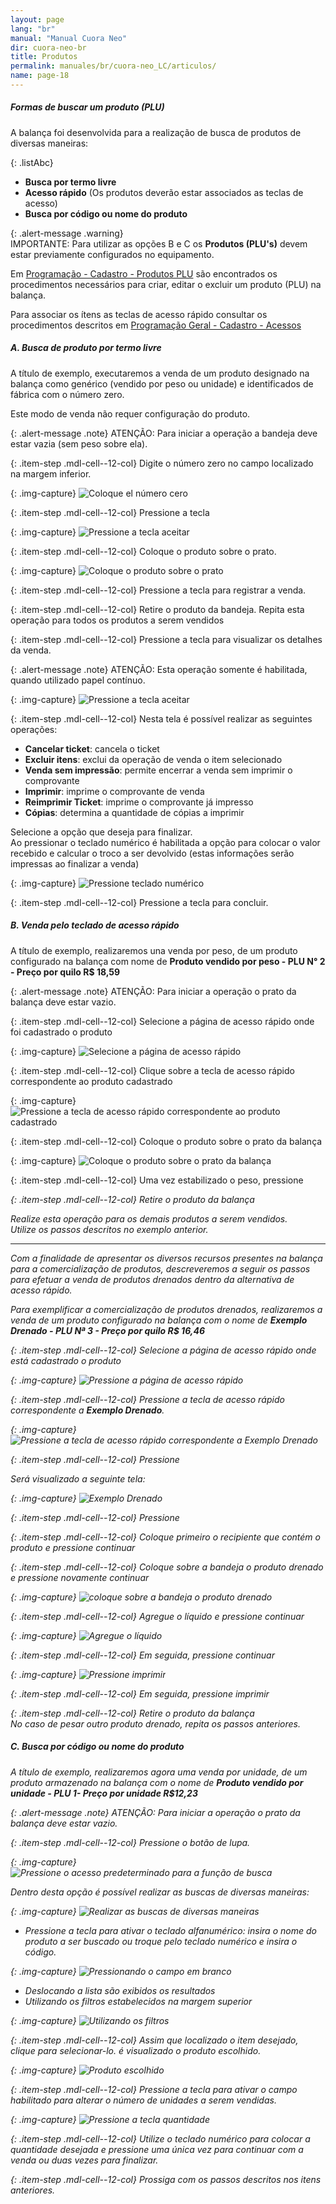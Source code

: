 ```yaml
---
layout: page
lang: "br"
manual: "Manual Cuora Neo"
dir: cuora-neo-br
title: Produtos
permalink: manuales/br/cuora-neo_LC/articulos/
name: page-18
---
```

##### Formas de buscar um produto (PLU)

A balança foi desenvolvida para a realização de busca de produtos de diversas maneiras:

{: .listAbc}
- **Busca por termo livre**
- **Acesso rápido** (Os produtos deverão estar associados as teclas de acesso)
- **Busca por código ou nome do produto**

{: .alert-message .warning}  
IMPORTANTE: Para utilizar as opções B e C os **Produtos (PLU's)** devem estar previamente configurados no equipamento.


Em [Programação - Cadastro - Produtos PLU](../altas-bajas-modificaciones/index.html "Programação - Cadastro - Produtos PLU") são encontrados os procedimentos necessários para criar, editar o excluir um produto (PLU) na balança.

Para associar os ítens as teclas de acesso rápido consultar os procedimentos descritos em [Programação Geral - Cadastro - Acessos](../configuracion/index.html "Programação- Cadastro - Acessos")


##### A. Busca de produto por termo livre

A título de exemplo, executaremos a venda de um produto designado na balança como genérico (vendido por peso ou unidade) e identificados de fábrica com o número zero.

Este modo de venda não requer configuração do  produto.

{: .alert-message .note}
ATENÇÃO: Para iniciar a operação a bandeja deve estar vazia (sem peso sobre ela).

{: .item-step  .mdl-cell--12-col} 
Digite o número zero no campo localizado na margem inferior.

{: .img-capture}
![Coloque el número cero](../../../../images/cuora-neo-br/cuora-neo-campolibre1.png "Digite o número zero")

{: .item-step  .mdl-cell--12-col} 
Pressione a tecla <i class="systel-tecla-30 bg-2"></i>

{: .img-capture}
![Pressione a tecla aceitar](../../../../images/cuora-neo-br/cuora-neo-campolibre2.png "Pressione a tecla aceitar")

{: .item-step  .mdl-cell--12-col} 
Coloque o produto sobre o prato.

{: .img-capture}
![Coloque o produto sobre o prato](../../../../images/cuora-neo-br/cuora-neo-campolibre3.png "Coloque o produto sobre o prato")

{: .item-step  .mdl-cell--12-col} 
Pressione a tecla <i class="systel-tecla-30 bg-2"></i> para registrar a venda.

{: .item-step  .mdl-cell--12-col} 
Retire o produto da bandeja.
Repita esta operação para todos os produtos a serem vendidos

{: .item-step  .mdl-cell--12-col} 
Pressione a tecla <i class="systel-tecla-30 bg-2"></i> para visualizar os detalhes da venda.

{: .alert-message .note}
ATENÇÃO: Esta operação somente é habilitada, quando utilizado papel contínuo.

{: .img-capture}
![Pressione a tecla aceitar](../../../../images/cuora-neo-br/cuora-neo-campolibre4.png "Pressione a tecla aceitar")

{: .item-step  .mdl-cell--12-col} 
Nesta tela é possível realizar as seguintes operações:

- **Cancelar ticket**: cancela o ticket
- **Excluir itens**: exclui da operação de venda o item selecionado
- **Venda sem impressão**: permite encerrar a venda sem imprimir o comprovante
- **Imprimir**: imprime o comprovante de venda
- **Reimprimir Ticket**: imprime o comprovante já impresso
- **Cópias**: determina a quantidade de cópias a imprimir

Selecione a opção que deseja para finalizar.<br>
Ao pressionar o teclado numérico é habilitada a opção para colocar o valor recebido e calcular o troco a ser devolvido (estas informações serão impressas ao finalizar a venda)

{: .img-capture}
![Pressione teclado numérico](../../../../images/cuora-neo-br/cuora-neo-vuelto.png "Pressione teclado numérico")

{: .item-step  .mdl-cell--12-col} 
Pressione a tecla <i class="systel-tecla-30 bg-2"></i> para concluir.   

##### B. Venda pelo teclado de acesso rápido
A título de exemplo, realizaremos una venda por peso, de um produto configurado na balança com nome de **Produto vendido por peso - PLU N° 2 - Preço por quilo R$ 18,59**

{: .alert-message .note}
ATENÇÃO: Para iniciar a operação o prato da balança deve estar vazio.

{: .item-step  .mdl-cell--12-col} 
Selecione a página de acesso rápido onde foi cadastrado o produto

{: .img-capture}
![Selecione a página de acesso rápido](../../../../images/cuora-neo-br/cuora-neo-ingreso2.png "Selecione a página de acesso rápido")

{: .item-step  .mdl-cell--12-col} 
Clique sobre a tecla de acesso rápido correspondente ao produto cadastrado

{: .img-capture}
![Pressione a tecla de acesso rápido correspondente ao produto cadastrado](../../../../images/cuora-neo-br/cuora-neo-ingreso3.png "Pressione a tecla de acesso rápido correspondente ao produto cadastrado")

{: .item-step  .mdl-cell--12-col} 
Coloque o produto sobre o prato da balança

{: .img-capture}
![Coloque o produto sobre o prato da balança](../../../../images/cuora-neo-br/cuora-neo-ingreso4.png "Coloque o produto sobre o prato da balança")

{: .item-step  .mdl-cell--12-col} 
Uma vez estabilizado o peso, pressione <i class="systel-tecla-30 bg-2">

{: .item-step  .mdl-cell--12-col} 
Retire o produto da balança

Realize esta operação para os demais produtos a serem vendidos.<br>Utilize os passos descritos no exemplo anterior.


* * *

 
Com a finalidade de apresentar os diversos recursos presentes na balança para a comercialização de produtos, descreveremos a seguir os passos para efetuar a venda de produtos drenados dentro da alternativa de acesso rápido.

Para exemplificar a comercialização de produtos drenados, realizaremos a venda de um produto configurado na balança com o nome de **Exemplo Drenado - PLU Nª 3 - Preço por quilo R$ 16,46**

{: .item-step  .mdl-cell--12-col} 
Selecione a página de acesso rápido onde está cadastrado o produto 

{: .img-capture}
![Pressione a página de acesso rápido](../../../../images/cuora-neo-br/cuora-neo-escurrido2.png "Pressione a página de acesso rápido")

{: .item-step  .mdl-cell--12-col} 
Pressione a tecla de acesso rápido correspondente a **Exemplo Drenado**.   

{: .img-capture}
![Pressione a tecla de acesso rápido correspondente a Exemplo Drenado](../../../../images/cuora-neo-br/cuora-neo-escurrido3.png "Pressione a tecla de acesso rápido correspondente ao Exemplo Drenado")

{: .item-step  .mdl-cell--12-col} 
Pressione <i class="systel-tecla-30 bg-2"/>

Será visualizado a seguinte tela:

{: .img-capture}
![Exemplo Drenado](../../../../images/cuora-neo-br/cuora-neo-escurrido4.png "Exemplo Drenado")

{: .item-step  .mdl-cell--12-col} 
Pressione <i class="systel-tecla-30 bg-2"/>

{: .item-step  .mdl-cell--12-col} 
Coloque primeiro o recipiente que contém o produto e pressione continuar

{: .item-step  .mdl-cell--12-col} 
Coloque sobre a bandeja o produto drenado e pressione novamente continuar

{: .img-capture}
![coloque sobre a bandeja o produto drenado](../../../../images/cuora-neo-br/cuora-neo-escurrido5.png "coloque sobre a bandeja o produto drenado")

{: .item-step  .mdl-cell--12-col} 
Agregue o líquido e pressione continuar 

{: .img-capture}
![Agregue o líquido](../../../../images/cuora-neo-br/cuora-neo-escurrido6.png "Agregue o líquido")

{: .item-step  .mdl-cell--12-col} 
Em seguida, pressione continuar

{: .img-capture}
![Pressione imprimir](../../../../images/cuora-neo-br/cuora-neo-escurrido7.png "Pressione imprimir")

{: .item-step  .mdl-cell--12-col} 
Em seguida, pressione imprimir

{: .item-step  .mdl-cell--12-col} 
Retire o produto da balança<br>No caso de pesar outro produto drenado, repita os passos anteriores.

##### C. Busca por código ou nome do produto
A título de exemplo, realizaremos agora uma venda por unidade, de um produto armazenado na balança com o nome de **Produto vendido por unidade - PLU 1- Preço por unidade  R$12,23**

{: .alert-message .note}
ATENÇÃO: Para iniciar a operação o prato da balança deve estar vazio.

{: .item-step  .mdl-cell--12-col} 
Pressione o botão de lupa.

{: .img-capture}
![Pressione o acesso predeterminado para a função de busca](../../../../images/cuora-neo-br/cuora-neo-busquedacod1.png "Pressione o acesso predeterminado para a função de busca")

Dentro desta opção é possível realizar as buscas de diversas maneiras:

{: .img-capture}
![Realizar as buscas de diversas maneiras](../../../../images/cuora-neo-br/cuora-neo-busquedacod2.png "Realizar as buscas de diversas maneiras")

- Pressione a tecla <span class="systel-tecla-11"><span class="path1"></span><span class="path2"></span><span class="path3"></span><span class="path4"></span><span class="path5"></span><span class="path6"></span><span class="path7"></span><span class="path8"></span><span class="path9"></span><span class="path10"></span><span class="path11"></span><span class="path12"></span><span class="path13"></span></span> para ativar o teclado alfanumérico: insira o nome do produto a ser buscado ou troque pelo teclado numérico e insira o código.

{: .img-capture}
![Pressionando o campo em branco](../../../../images/cuora-neo-br/cuora-neo-busquedacod3.png "Pressionando o campo em branco")

- Deslocando a lista são exibidos os resultados
- Utilizando os filtros estabelecidos na margem superior

{: .img-capture}
![Utilizando os filtros](../../../../images/cuora-neo-br/cuora-neo-busquedacod4.png "Utilizando os filtros")

{: .item-step  .mdl-cell--12-col} 
Assim que localizado o item desejado, clique para selecionar-lo. é visualizado o produto escolhido.

{: .img-capture}
![Produto escolhido](../../../../images/cuora-neo-br/cuora-neo-busquedacod5.png "Produto escolhido")

{: .item-step  .mdl-cell--12-col} 
Pressione a tecla <i class="systel-tecla-29"></i> para ativar o campo habilitado para alterar o número de unidades a serem vendidas.

{: .img-capture}
![Pressione a tecla quantidade](../../../../images/cuora-neo-br/cuora-neo-busquedacod6.png "Pressione a tecla quantidade")

{: .item-step  .mdl-cell--12-col} 
Utilize o teclado numérico para colocar a quantidade desejada e pressione <i class="systel-tecla-30 bg-2"/> uma única vez para continuar com a venda ou duas vezes para finalizar.

{: .item-step  .mdl-cell--12-col} 
Prossiga com os passos descritos nos itens anteriores.

